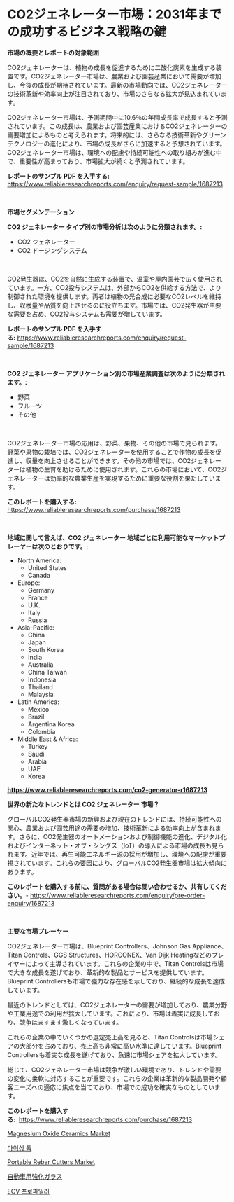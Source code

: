 <p><h1>CO2ジェネレーター市場：2031年までの成功するビジネス戦略の鍵</h1></p><p><strong>市場の概要とレポートの対象範囲</strong></p>
<p><p>CO2ジェネレーターは、植物の成長を促進するために二酸化炭素を生成する装置です。CO2ジェネレーター市場は、農業および園芸産業において需要が増加し、今後の成長が期待されています。最新の市場動向では、CO2ジェネレーターの技術革新や効率向上が注目されており、市場のさらなる拡大が見込まれています。</p><p>CO2ジェネレーター市場は、予測期間中に10.6％の年間成長率で成長すると予測されています。この成長は、農業および園芸産業におけるCO2ジェネレーターの需要増加によるものと考えられます。将来的には、さらなる技術革新やグリーンテクノロジーの進化により、市場の成長がさらに加速すると予想されています。CO2ジェネレーター市場は、環境への配慮や持続可能性への取り組みが進む中で、重要性が高まっており、市場拡大が続くと予測されています。</p></p>
<p><strong>レポートのサンプル PDF を入手する:</strong> <a href="https://www.reliableresearchreports.com/enquiry/request-sample/1687213">https://www.reliableresearchreports.com/enquiry/request-sample/1687213</a></p>
<p>&nbsp;</p>
<p><strong>市場セグメンテーション</strong></p>
<p><strong>CO2 ジェネレーター タイプ別の市場分析は次のように分類されます。:</strong></p>
<p><ul><li>CO2 ジェネレーター</li><li>CO2 ドージングシステム</li></ul></p>
<p>&nbsp;</p>
<p><p>CO2発生器は、CO2を自然に生成する装置で、温室や屋内園芸で広く使用されています。一方、CO2投与システムは、外部からCO2を供給する方法で、より制御された環境を提供します。両者は植物の光合成に必要なCO2レベルを維持し、収穫量や品質を向上させるのに役立ちます。市場では、CO2発生器が主要な需要を占め、CO2投与システムも需要が増しています。</p></p>
<p><strong>レポートのサンプル PDF を入手する:</strong>&nbsp;<a href="https://www.reliableresearchreports.com/enquiry/request-sample/1687213">https://www.reliableresearchreports.com/enquiry/request-sample/1687213</a></p>
<p>&nbsp;</p>
<p><strong> CO2 ジェネレーター アプリケーション別の市場産業調査は次のように分類されます。:</strong></p>
<p><ul><li>野菜</li><li>フルーツ</li><li>その他</li></ul></p>
<p>&nbsp;</p>
<p><p>CO2ジェネレーター市場の応用は、野菜、果物、その他の市場で見られます。野菜や果物の栽培では、CO2ジェネレーターを使用することで作物の成長を促進し、収量を向上させることができます。その他の市場では、CO2ジェネレーターは植物の生育を助けるために使用されます。これらの市場において、CO2ジェネレーターは効率的な農業生産を実現するために重要な役割を果たしています。</p></p>
<p><strong>このレポートを購入する:</strong>&nbsp; <a href="https://www.reliableresearchreports.com/purchase/1687213">https://www.reliableresearchreports.com/purchase/1687213</a></p>
<p>&nbsp;</p>
<p><strong>地域に関して言えば、CO2 ジェネレーター 地域ごとに利用可能なマーケットプレーヤーは次のとおりです。:</strong></p>
<p><ul>
    <li>
        North America:
        <ul>
            <li>United States</li>
            <li>Canada</li>
        </ul>
    </li>
    <li>
        Europe:
        <ul>
            <li>Germany</li>
            <li>France</li>
            <li>U.K.</li>
            <li>Italy</li>
            <li>Russia</li>
        </ul>
    </li>
    <li>
        Asia-Pacific:
        <ul>
            <li>China</li>
            <li>Japan</li>
            <li>South Korea</li>
            <li>India</li>
            <li>Australia</li>
            <li>China Taiwan</li>
            <li>Indonesia</li>
            <li>Thailand</li>
            <li>Malaysia</li>
        </ul>
    </li>
    <li>
        Latin America:
        <ul>
            <li>Mexico</li>
            <li>Brazil</li>
            <li>Argentina Korea</li>
            <li>Colombia</li>
        </ul>
    </li>
    <li>
        Middle East & Africa:
        <ul>
            <li>Turkey</li>
            <li>Saudi</li>
            <li>Arabia</li>
            <li>UAE</li>
            <li>Korea</li>
        </ul>
    </li>
    </ul></p>
<p><strong><a href="https://www.reliableresearchreports.com/co2-generator-r1687213">https://www.reliableresearchreports.com/co2-generator-r1687213</a></strong>&nbsp;</p>
<p><strong>世界の新たなトレンドとは CO2 ジェネレーター 市場？</strong></p>
<p><p>グローバルCO2発生器市場の新興および現在のトレンドには、持続可能性への関心、農業および園芸用途の需要の増加、技術革新による効率向上が含まれます。さらに、CO2発生器のオートメーションおよび制御機能の進化、デジタル化およびインターネット・オブ・シングス（IoT）の導入による市場の成長も見られます。近年では、再生可能エネルギー源の採用が増加し、環境への配慮が重要視されています。これらの要因により、グローバルCO2発生器市場は拡大傾向にあります。</p></p>
<p><strong>このレポートを購入する前に、質問がある場合は問い合わせるか、共有してください。</strong>- <a href="https://www.reliableresearchreports.com/enquiry/pre-order-enquiry/1687213">https://www.reliableresearchreports.com/enquiry/pre-order-enquiry/1687213</a></p>
<p>&nbsp;</p>
<p><strong>主要な市場プレーヤー</strong></p>
<p><p>CO2ジェネレーター市場は、Blueprint Controllers、Johnson Gas Appliance、Titan Controls、GGS Structures、HORCONEX、Van Dijk Heatingなどのプレイヤーによって主導されています。これらの企業の中で、Titan Controlsは市場で大きな成長を遂げており、革新的な製品とサービスを提供しています。Blueprint Controllersも市場で強力な存在感を示しており、継続的な成長を達成しています。</p><p>最近のトレンドとしては、CO2ジェネレーターの需要が増加しており、農業分野や工業用途での利用が拡大しています。これにより、市場は着実に成長しており、競争はますます激しくなっています。</p><p>これらの企業の中でいくつかの選定売上高を見ると、Titan Controlsは市場シェアの大部分を占めており、売上高も非常に高い水準に達しています。Blueprint Controllersも着実な成長を遂げており、急速に市場シェアを拡大しています。</p><p>総じて、CO2ジェネレーター市場は競争が激しい環境であり、トレンドや需要の変化に柔軟に対応することが重要です。これらの企業は革新的な製品開発や顧客ニーズへの適応に焦点を当てており、市場での成功を確実なものとしています。</p></p>
<p><strong>このレポートを購入する:</strong>&nbsp;&nbsp;<a href="https://www.reliableresearchreports.com/purchase/1687213">https://www.reliableresearchreports.com/purchase/1687213</a></p>
<p><p><a href="https://issuu.com/reportprime-2/docs/magnesium-oxide-ceramics-market-size-2030.pptx">Magnesium Oxide Ceramics Market</a></p><p><a href="https://github.com/vsoq0zknh59/Market-Research-Report-List-1/blob/main/886838620636.md">다이싱 톱</a></p><p><a href="https://github.com/prosalinda88/Market-Research-Report-List-3/blob/main/portable-rebar-cutters-market.md">Portable Rebar Cutters Market</a></p><p><a href="https://medium.com/@abdielkilback/%E8%87%AA%E5%8B%95%E8%BB%8A%E7%94%A8%E5%BC%B7%E5%8C%96%E3%82%AC%E3%83%A9%E3%82%B9%E5%B8%82%E5%A0%B4%E3%81%AE%E5%88%86%E6%9E%90%E3%81%8A%E3%82%88%E3%81%B32024%E5%B9%B4%E3%81%8B%E3%82%892031%E5%B9%B4%E3%81%BE%E3%81%A7%E3%81%AE%E6%9C%9F%E9%96%93%E3%81%AB%E4%BA%88%E6%B8%AC%E3%81%95%E3%82%8C%E3%82%8B%E3%82%B5%E3%82%A4%E3%82%BA%E3%81%AB%E3%81%A4%E3%81%84%E3%81%A6-ab2bcfa9cbf9">自動車用強化ガラス</a></p><p><a href="https://github.com/Tristiarton768456/Market-Research-Report-List-1/blob/main/294805420637.md">ECV 프로파일러</a></p></p>